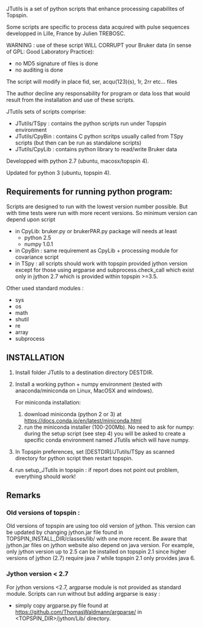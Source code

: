 JTutils is a set of python scripts that enhance processing capabilites of 
Topspin.

Some scripts are specific to process data acquired with pulse sequences developped
in Lille, France by Julien TREBOSC. 

WARNING : use of these script WILL CORRUPT your Bruker data (in sense of GPL:
 Good Laboratory Practice):
* no MD5 signature of files is done
* no auditing is done

The script will modify in place fid, ser, acqu(123)(s), 1r, 2rr etc... files

The author decline any responsability for program or data loss that would result from the installation and use of these scripts.

JTutils sets of scripts comprise:
* JTutils/TSpy : contains the python scripts run under Topspin environment
* JTutils/CpyBin : contains C python scritps usually called from TSpy
  scripts (but then can be run as standalone scripts)
* JTutils/CpyLib : contains python library to read/write Bruker data

Developped with python 2.7 (ubuntu, macosx/topspin 4).

Updated for python 3 (ubuntu, topspin 4).

## Requirements for running python program: 
Scripts are designed to run with the lowest version number possible. 
But with time tests were run with more recent versions. So minimum version 
can depend upon script
 - in CpyLib: bruker.py or brukerPAR.py package will needs at least
    * python 2.5
    * numpy 1.0.1 
 - in CpyBin : same requirement as CpyLib + processing module for covariance
  script
 - in TSpy : all scripts should work with topspin provided jython version except
    for those using argparse and subprocess.check_call which exist only in 
    jython 2.7 which is provided within topspin >=3.5.


Other used standard modules :
* sys
* os
* math
* shutil
* re
* array
* subprocess

## INSTALLATION
1) Install folder JTutils to a destination directory DESTDIR.

2) Install a working python + numpy environment (tested with 
   anaconda/miniconda on Linux, MacOSX and windows).

   For miniconda installation: 
      1) download miniconda (python 2 or 3) at https://docs.conda.io/en/latest/miniconda.html
      2) run the miniconda installer (100-200Mb). No need to ask for numpy: during the setup script (see step 4)
         you will be asked to create a specific conda environment named JTutils which will have numpy.

3) In Topspin preferences, set [DESTDIR]/JTutils/TSpy as scanned directory
   for python script then restart topspin.

4) run setup\_JTutils in topspin : if report does not point out problem, 
everything should work!

## Remarks
### Old versions of topspin :
Old versions of topspin are using too old version of jython. This version can 
be updated by changing jython.jar file found in TOPSPIN\_INSTALL\_DIR/classes/lib/
with one more recent. Be aware that jython.jar files on jython website also 
depend on java version. For example, only jython version up to 2.5 can be 
installed on topspin 2.1 since higher versions of jython (2.7) require java 7 
while topspin 2.1 only provides java 6.

### Jython version \< 2.7
For jython versions \<2.7, argparse module is not provided as standard module. 
Scripts can run without but adding argparse is easy :
- simply copy argparse.py file found at https://github.com/ThomasWaldmann/argparse/ in 
\<TOPSPIN\_DIR\>/jython/Lib/ directory.

